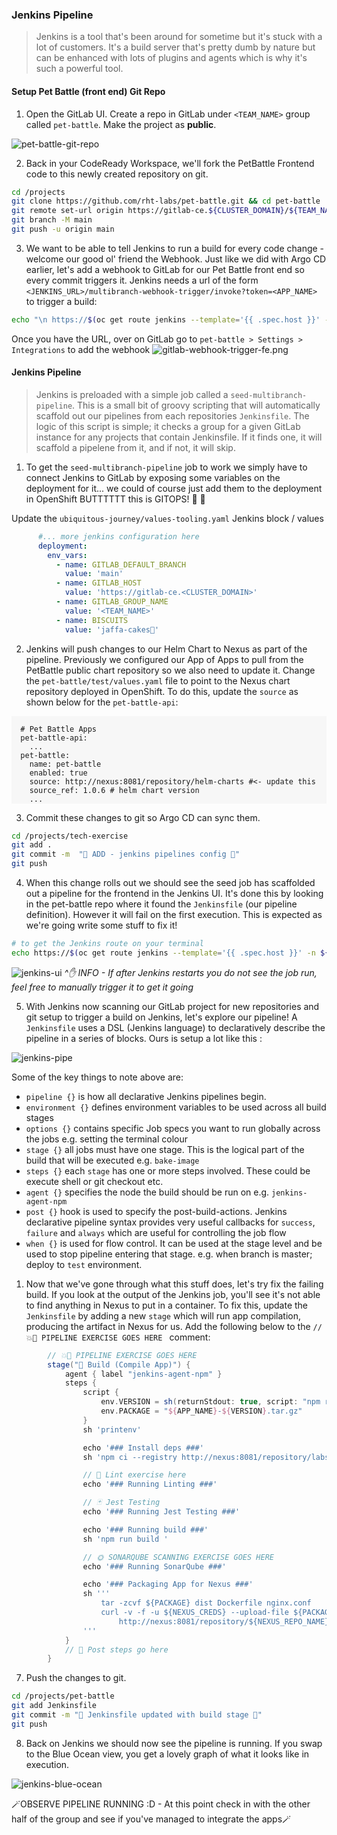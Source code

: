 ### Jenkins Pipeline 
> Jenkins is a tool that's been around for sometime but it's stuck with a lot of customers. It's a build server that's pretty dumb by nature but can be enhanced with lots of plugins and agents which is why it's such a powerful tool. 

<!---
#### Jenkins access to GitLab
Jenkins needs to access repositories to see Jenkinsfile. There are multiple options to use ie username/password, SSH Keys and token (which we will going to use)

1. Login to GitLab and click on your avatar from upper left corner > Settings.
![gitlab-settings](images/gitlav-settings.png)
2. Click on Access Token and generate one.
![gitlab-access-token](images/gitlab-access-token.png)
3. Copy the newly generated token and update `ubiquitous-journey/values-tooling.yaml`
![gitlab-access-token-2](images/gitlab-access-token-2.png)

```bash
...
...
          - name: GITLAB_TOKEN
            value: ''
...
```

```bash
git add ubiquitous-journey/values-tooling.yaml
git commit -m "🥔 Gitlab Token is added 🥔"
git push
```
--->

#### Setup Pet Battle (front end) Git Repo
1. Open the GitLab UI. Create a repo in GitLab under `<TEAM_NAME>` group called `pet-battle`. Make the project as **public**.

![pet-battle-git-repo](images/pet-battle-git-repo.png)

2. Back in your CodeReady Workspace, we'll fork the PetBattle Frontend code to this newly created repository on git.

```bash
cd /projects
git clone https://github.com/rht-labs/pet-battle.git && cd pet-battle
git remote set-url origin https://gitlab-ce.${CLUSTER_DOMAIN}/${TEAM_NAME}/pet-battle.git
git branch -M main
git push -u origin main
```

3. We want to be able to tell Jenkins to run a build for every code change - welcome our good ol' friend the Webhook. Just like we did with Argo CD earlier, let's add a webhook to GitLab for our Pet Battle front end so every commit triggers it. Jenkins needs a url of the form `<JENKINS_URL>/multibranch-webhook-trigger/invoke?token=<APP_NAME>` to trigger a build:

```bash
echo "\n https://$(oc get route jenkins --template='{{ .spec.host }}' -n ${TEAM_NAME}-ci-cd)/multibranch-webhook-trigger/invoke?token=pet-battle"
```
Once you have the URL, over on GitLab go to `pet-battle > Settings > Integrations` to add the webhook 
![gitlab-webhook-trigger-fe.png](./images/gitlab-webhook-trigger-fe.png)

#### Jenkins Pipeline
> Jenkins is preloaded with a simple job called a `seed-multibranch-pipeline`. This is a small bit of groovy scripting that will automatically scaffold out our pipelines from each repositories `Jenkinsfile`. The logic of this script is simple; it checks a group for a given GitLab instance for any projects that contain Jenkinsfile. If it finds one, it will scaffold a pipelene from it, and if not, it will skip.

1. To get the `seed-multibranch-pipeline` job to work we simply have to connect Jenkins to GitLab by exposing some variables on the deployment for it... we could of course just add them to the deployment in OpenShift BUTTTTTT this is GITOPS! :muscle: :gun:

Update the `ubiquitous-journey/values-tooling.yaml` Jenkins block / values 

```yaml
      #... more jenkins configuration here
      deployment:
        env_vars:
          - name: GITLAB_DEFAULT_BRANCH
            value: 'main'
          - name: GITLAB_HOST
            value: 'https://gitlab-ce.<CLUSTER_DOMAIN>'
          - name: GITLAB_GROUP_NAME
            value: '<TEAM_NAME>'
          - name: BISCUITS
            value: 'jaffa-cakes🍪'
```

2. Jenkins will push changes to our Helm Chart to Nexus as part of the pipeline. Previously we configured our App of Apps to pull from the PetBattle public chart repository so we also need to update it. Change the `pet-battle/test/values.yaml` file to point to the Nexus chart repository deployed in OpenShift. To do this, update the `source` as shown below for the `pet-battle-api`:

<div class="highlight" style="background: #f7f7f7">
<pre><code class="language-yaml">
  # Pet Battle Apps
  pet-battle-api:
    ...
  pet-battle:
    name: pet-battle
    enabled: true
    source: http://nexus:8081/repository/helm-charts #<- update this
    source_ref: 1.0.6 # helm chart version
    ...
</code></pre></div>

3. Commit these changes to git so Argo CD can sync them.
```bash
cd /projects/tech-exercise
git add .
git commit -m  "🍕 ADD - jenkins pipelines config 🍕" 
git push
```

4. When this change rolls out we should see the seed job has scaffolded out a pipeline for the frontend in the Jenkins UI. It's done this by looking in the pet-battle repo where it found the `Jenkinsfile` (our pipeline definition). However it will fail on the first execution. This is expected as we're going write some stuff to fix it!
```bash
# to get the Jenkins route on your terminal
echo https://$(oc get route jenkins --template='{{ .spec.host }}' -n ${TEAM_NAME}-ci-cd)
```
![jenkins-ui](images/jenkins-ui.png)
_^✋ INFO - If after Jenkins restarts you do not see the job run, feel free to manually trigger it to get it going_


5. With Jenkins now scanning our GitLab project for new repositories and git setup to trigger a build on Jenkins, let's explore our pipeline! A `Jenkinsfile` uses a DSL (Jenkins language) to declaratively describe the pipeline in a series of blocks. Ours is setup a lot like this :

![jenkins-pipe](images/jenkins-pipe.png)

Some of the key things to note above are:
   * `pipeline {}` is how all declarative Jenkins pipelines begin.
   * `environment {}` defines environment variables to be used across all build stages
   * `options {}` contains specific Job specs you want to run globally across the jobs e.g. setting the terminal colour
   * `stage {}` all jobs must have one stage. This is the logical part of the build that will be executed e.g. `bake-image`
   * `steps {}` each `stage` has one or more steps involved. These could be execute shell or git checkout etc.
   * `agent {}` specifies the node the build should be run on e.g. `jenkins-agent-npm`
   * `post {}` hook is used to specify the post-build-actions. Jenkins declarative pipeline syntax provides very useful callbacks for `success`, `failure` and `always` which are useful for controlling the job flow
   * `when {}` is used for flow control. It can be used at the stage level and be used to stop pipeline entering that stage. e.g. when branch is master; deploy to `test` environment.

1. Now that we've gone through what this stuff does, let's try fix the failing build. If you look at the output of the Jenkins job, you'll see it's not able to find anything in Nexus to put in a container. To fix this, update the `Jenkinsfile` by adding a new `stage` which will run app compilation, producing the artifact in Nexus for us. Add the following below to the  `// 💥🔨 PIPELINE EXERCISE GOES HERE ` comment:

```groovy
        // 💥🔨 PIPELINE EXERCISE GOES HERE 
        stage("🧰 Build (Compile App)") {
            agent { label "jenkins-agent-npm" }
            steps {
                script {
                    env.VERSION = sh(returnStdout: true, script: "npm run version --silent").trim()
                    env.PACKAGE = "${APP_NAME}-${VERSION}.tar.gz"
                }
                sh 'printenv'

                echo '### Install deps ###'
                sh 'npm ci --registry http://nexus:8081/repository/labs-npm'

                // 💅 Lint exercise here
                echo '### Running Linting ###'

                // 🃏 Jest Testing
                echo '### Running Jest Testing ###'

                echo '### Running build ###'
                sh 'npm run build '

                // 🌞 SONARQUBE SCANNING EXERCISE GOES HERE 
                echo '### Running SonarQube ###'

                echo '### Packaging App for Nexus ###'
                sh '''
                    tar -zcvf ${PACKAGE} dist Dockerfile nginx.conf
                    curl -v -f -u ${NEXUS_CREDS} --upload-file ${PACKAGE} \
                        http://nexus:8081/repository/${NEXUS_REPO_NAME}/${APP_NAME}/${PACKAGE}
                '''
            }
            // 📰 Post steps go here
        }
```

7. Push the changes to git.

```bash
cd /projects/pet-battle
git add Jenkinsfile
git commit -m "🌸 Jenkinsfile updated with build stage 🌸"
git push
```

8. Back on Jenkins we should now see the pipeline is running. If you swap to the Blue Ocean view, you get a lovely graph of what it looks like in execution.

![jenkins-blue-ocean](./images/jenkins-blue-ocean.png)

🪄OBSERVE PIPELINE RUNNING :D - At this point check in with the other half of the group and see if you've managed to integrate the apps🪄
